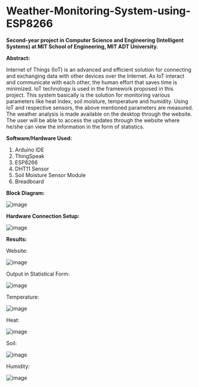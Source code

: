 # Weather-Monitoring-System-using-ESP8266

**Second-year project in Computer Science and Engineering (Intelligent Systems) at MIT School of Engineering, MIT ADT University.**

**Abstract:**

Internet of Things (IoT) is an advanced and efficient solution for connecting and exchanging data with other devices over the Internet. As IoT interact and communicate with each other, the human effort that saves time is minimized. IoT technology is used in the framework proposed in this project. This system basically is the solution for monitoring various parameters like heat index, soil moisture, temperature and humidity. Using IoT and respective sensors, the above mentioned parameters are measured. The weather analysis is made available on the desktop through the website. The user will be able to access the updates through the website where he/she can view the information in the form of statistics.

**Software/Hardware Used:**

1. Arduino IDE
2. ThingSpeak
3. ESP8266
4. DHT11 Sensor
5. Soil Moisture Sensor Module
6. Breadboard

**Block Diagram:**

![image](https://github.com/Manaswi-Vichare/Weather-Monitoring-System-using-ESP8266/assets/83514527/065f870f-3304-4ec0-8829-d895d15641b3)

**Hardware Connection Setup:**

![image](https://github.com/Manaswi-Vichare/Weather-Monitoring-System-using-ESP8266/assets/83514527/cb8fde74-7e89-4cb6-8632-922ae1bab9cc)

**Results:**

Website:

![image](https://github.com/Manaswi-Vichare/Weather-Monitoring-System-using-ESP8266/assets/83514527/8f94c2ef-6798-4aa3-bc34-184fa255cba0)

Output in Statistical Form:

![image](https://github.com/Manaswi-Vichare/Weather-Monitoring-System-using-ESP8266/assets/83514527/2401f35c-269c-4d3f-b962-aef9e9810a7a)

Temperature:

![image](https://github.com/Manaswi-Vichare/Weather-Monitoring-System-using-ESP8266/assets/83514527/297b4add-85d1-44f2-94e9-4f37f382689e)

Heat:

![image](https://github.com/Manaswi-Vichare/Weather-Monitoring-System-using-ESP8266/assets/83514527/c6e6486e-3edb-46a6-825e-3cd645a65f29)

Soil:

![image](https://github.com/Manaswi-Vichare/Weather-Monitoring-System-using-ESP8266/assets/83514527/48eb1201-dadf-4a9f-98cd-859373764d79)

Humidity:

![image](https://github.com/Manaswi-Vichare/Weather-Monitoring-System-using-ESP8266/assets/83514527/b86d0124-443c-41a5-ab97-cd131e9d70fd)
